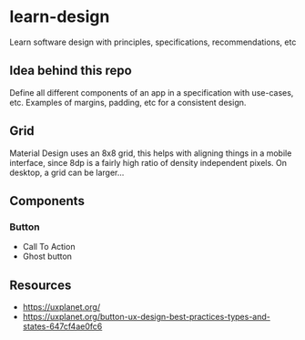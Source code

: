 # learn-design
Learn software design with principles, specifications, recommendations, etc

## Idea behind this repo
Define all different components of an app in a specification with use-cases, etc. Examples of margins, padding, etc for a consistent design.

## Grid
Material Design uses an 8x8 grid, this helps with aligning things in a mobile interface, since 8dp is a fairly high ratio of density independent pixels. On desktop, a grid can be larger...

## Components

### Button
- Call To Action
- Ghost button

## Resources
- https://uxplanet.org/
- https://uxplanet.org/button-ux-design-best-practices-types-and-states-647cf4ae0fc6




